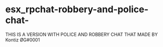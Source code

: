 # esx_rpchat-robbery-and-police-chat-


THIS IS A VERSION WITH POLICE AND ROBBERY CHAT THAT MADE BY Kontiz ØG#0001 
